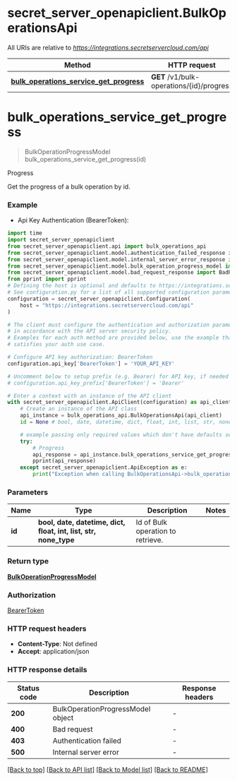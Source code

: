 # secret_server_openapiclient.BulkOperationsApi

All URIs are relative to *https://integrations.secretservercloud.com/api*

Method | HTTP request | Description
------------- | ------------- | -------------
[**bulk_operations_service_get_progress**](BulkOperationsApi.md#bulk_operations_service_get_progress) | **GET** /v1/bulk-operations/{id}/progress | Progress


# **bulk_operations_service_get_progress**
> BulkOperationProgressModel bulk_operations_service_get_progress(id)

Progress

Get the progress of a bulk operation by id.

### Example

* Api Key Authentication (BearerToken):

```python
import time
import secret_server_openapiclient
from secret_server_openapiclient.api import bulk_operations_api
from secret_server_openapiclient.model.authentication_failed_response import AuthenticationFailedResponse
from secret_server_openapiclient.model.internal_server_error_response import InternalServerErrorResponse
from secret_server_openapiclient.model.bulk_operation_progress_model import BulkOperationProgressModel
from secret_server_openapiclient.model.bad_request_response import BadRequestResponse
from pprint import pprint
# Defining the host is optional and defaults to https://integrations.secretservercloud.com/api
# See configuration.py for a list of all supported configuration parameters.
configuration = secret_server_openapiclient.Configuration(
    host = "https://integrations.secretservercloud.com/api"
)

# The client must configure the authentication and authorization parameters
# in accordance with the API server security policy.
# Examples for each auth method are provided below, use the example that
# satisfies your auth use case.

# Configure API key authorization: BearerToken
configuration.api_key['BearerToken'] = 'YOUR_API_KEY'

# Uncomment below to setup prefix (e.g. Bearer) for API key, if needed
# configuration.api_key_prefix['BearerToken'] = 'Bearer'

# Enter a context with an instance of the API client
with secret_server_openapiclient.ApiClient(configuration) as api_client:
    # Create an instance of the API class
    api_instance = bulk_operations_api.BulkOperationsApi(api_client)
    id = None # bool, date, datetime, dict, float, int, list, str, none_type | Id of Bulk operation to retrieve.

    # example passing only required values which don't have defaults set
    try:
        # Progress
        api_response = api_instance.bulk_operations_service_get_progress(id)
        pprint(api_response)
    except secret_server_openapiclient.ApiException as e:
        print("Exception when calling BulkOperationsApi->bulk_operations_service_get_progress: %s\n" % e)
```


### Parameters

Name | Type | Description  | Notes
------------- | ------------- | ------------- | -------------
 **id** | **bool, date, datetime, dict, float, int, list, str, none_type**| Id of Bulk operation to retrieve. |

### Return type

[**BulkOperationProgressModel**](BulkOperationProgressModel.md)

### Authorization

[BearerToken](../README.md#BearerToken)

### HTTP request headers

 - **Content-Type**: Not defined
 - **Accept**: application/json


### HTTP response details

| Status code | Description | Response headers |
|-------------|-------------|------------------|
**200** | BulkOperationProgressModel object |  -  |
**400** | Bad request |  -  |
**403** | Authentication failed |  -  |
**500** | Internal server error |  -  |

[[Back to top]](#) [[Back to API list]](../README.md#documentation-for-api-endpoints) [[Back to Model list]](../README.md#documentation-for-models) [[Back to README]](../README.md)

